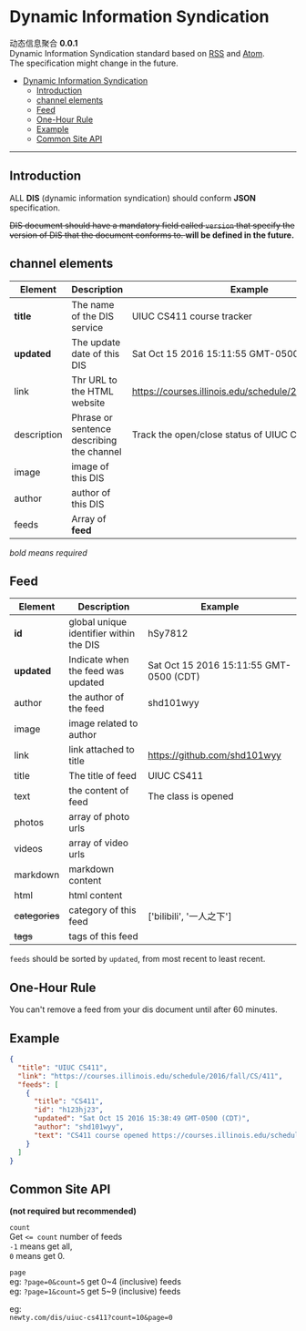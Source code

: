 # Dynamic Information Syndication
动态信息聚合  **0.0.1**  
Dynamic Information Syndication standard based on [RSS](https://cyber.harvard.edu/rss/rss.html) and [Atom](https://tools.ietf.org/html/rfc4287).  
The specification might change in the future.  


<!-- toc orderedList:0 -->

- [Dynamic Information Syndication](#dynamic-information-syndication)
	- [Introduction](#introduction)
	- [channel elements](#channel-elements)
	- [Feed](#feed)
	- [One-Hour Rule](#one-hour-rule)
	- [Example](#example)
	- [Common Site API](#common-site-api)

<!-- tocstop -->


---

## Introduction  

ALL **DIS** (dynamic information syndication) should conform **JSON** specification.  

<strike> DIS document should have a mandatory field called `version` that specify the version of DIS that the document conforms to. </strike> **will be defined in the future.**  

## channel elements   
| Element  | Description | Example |  
|---|---|---|
| **title** | The name of the DIS service | UIUC CS411 course tracker |
| **updated** | The update date of this DIS | Sat Oct 15 2016 15:11:55 GMT-0500 (CDT) |
| link | Thr URL to the HTML website | https://courses.illinois.edu/schedule/2016/fall/CS/411 |  
| description | Phrase or sentence describing the channel | Track the open/close status of UIUC CS411 |  
| image | image of this DIS | |  
| author | author of this DIS | |  
| feeds | Array of **feed** ||  

*bold means required*

## Feed
| Element | Description | Example |
|---|---|---|
| **id** | global unique identifier within the DIS | hSy7812 |
| **updated** | Indicate when the feed was updated | Sat Oct 15 2016 15:11:55 GMT-0500 (CDT) |
| author | the author of the feed | shd101wyy |
| image | image related to author | |    
| link | link attached to title | https://github.com/shd101wyy |
| title | The title of feed | UIUC CS411 |  
| text | the content of feed | The class is opened |  
| photos | array of photo urls | |  
| videos | array of video urls | |  
| markdown | markdown content | |   
| html | html content | |  
| <strike>categories</strike> | category of this feed | ['bilibili', '一人之下'] |
| <strike>tags</strike> | tags of this feed | | 

`feeds` should be sorted by `updated`, from most recent to least recent.  

## One-Hour Rule  
You can't remove a feed from your dis document until after 60 minutes.

## Example  
```json
{
  "title": "UIUC CS411",
  "link": "https://courses.illinois.edu/schedule/2016/fall/CS/411",
  "feeds": [
    {
      "title": "CS411",
      "id": "h123hj23",
      "updated": "Sat Oct 15 2016 15:38:49 GMT-0500 (CDT)",
      "author": "shd101wyy",
      "text": "CS411 course opened https://courses.illinois.edu/schedule/2016/fall/CS/411"  
    }
  ]
}
```

## Common Site API
**(not required but recommended)**  

`count`  
Get `<= count` number of feeds    
`-1` means get all,  
`0` means get 0.

`page`  
eg: `?page=0&count=5` get 0~4 (inclusive) feeds  
eg: `?page=1&count=5` get 5~9 (inclusive) feeds  

eg:  
`newty.com/dis/uiuc-cs411?count=10&page=0`  
